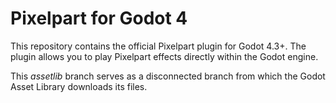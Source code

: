 # Pixelpart for Godot 4

This repository contains the official Pixelpart plugin for Godot 4.3+. The plugin allows you to play Pixelpart effects directly within the Godot engine.

This *assetlib* branch serves as a disconnected branch from which the Godot Asset Library downloads its files.